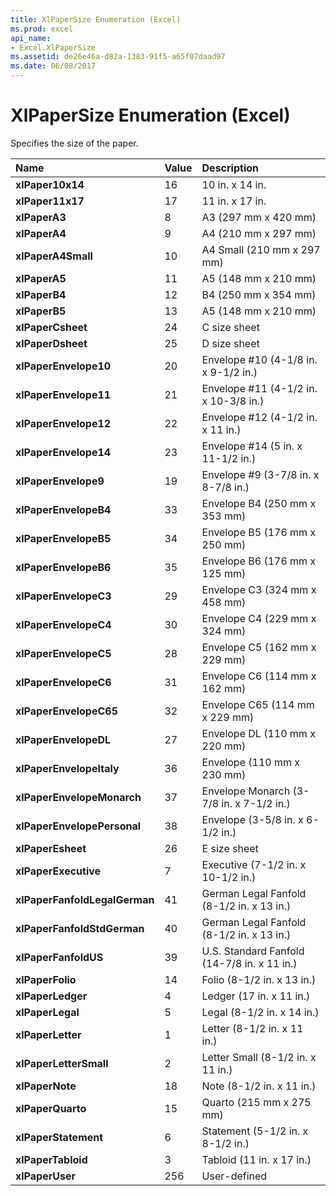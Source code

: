 ```yaml
---
title: XlPaperSize Enumeration (Excel)
ms.prod: excel
api_name:
- Excel.XlPaperSize
ms.assetid: de26e46a-d82a-1383-91f5-a65f07daad97
ms.date: 06/08/2017
---
```



# XlPaperSize Enumeration (Excel)

Specifies the size of the paper.



|Name|Value|Description|
|:-----|:-----|:-----|
| **xlPaper10x14**|16|10 in. x 14 in.|
| **xlPaper11x17**|17|11 in. x 17 in.|
| **xlPaperA3**|8|A3 (297 mm x 420 mm)|
| **xlPaperA4**|9|A4 (210 mm x 297 mm)|
| **xlPaperA4Small**|10|A4 Small (210 mm x 297 mm)|
| **xlPaperA5**|11|A5 (148 mm x 210 mm)|
| **xlPaperB4**|12|B4 (250 mm x 354 mm)|
| **xlPaperB5**|13|A5 (148 mm x 210 mm)|
| **xlPaperCsheet**|24|C size sheet|
| **xlPaperDsheet**|25|D size sheet|
| **xlPaperEnvelope10**|20|Envelope #10 (4-1/8 in. x 9-1/2 in.)|
| **xlPaperEnvelope11**|21|Envelope #11 (4-1/2 in. x 10-3/8 in.)|
| **xlPaperEnvelope12**|22|Envelope #12 (4-1/2 in. x 11 in.)|
| **xlPaperEnvelope14**|23|Envelope #14 (5 in. x 11-1/2 in.)|
| **xlPaperEnvelope9**|19|Envelope #9 (3-7/8 in. x 8-7/8 in.)|
| **xlPaperEnvelopeB4**|33|Envelope B4 (250 mm x 353 mm)|
| **xlPaperEnvelopeB5**|34|Envelope B5 (176 mm x 250 mm)|
| **xlPaperEnvelopeB6**|35|Envelope B6 (176 mm x 125 mm)|
| **xlPaperEnvelopeC3**|29|Envelope C3 (324 mm x 458 mm)|
| **xlPaperEnvelopeC4**|30|Envelope C4 (229 mm x 324 mm)|
| **xlPaperEnvelopeC5**|28|Envelope C5 (162 mm x 229 mm)|
| **xlPaperEnvelopeC6**|31|Envelope C6 (114 mm x 162 mm)|
| **xlPaperEnvelopeC65**|32|Envelope C65 (114 mm x 229 mm)|
| **xlPaperEnvelopeDL**|27|Envelope DL (110 mm x 220 mm)|
| **xlPaperEnvelopeItaly**|36|Envelope (110 mm x 230 mm)|
| **xlPaperEnvelopeMonarch**|37|Envelope Monarch (3-7/8 in. x 7-1/2 in.)|
| **xlPaperEnvelopePersonal**|38|Envelope (3-5/8 in. x 6-1/2 in.)|
| **xlPaperEsheet**|26|E size sheet|
| **xlPaperExecutive**|7|Executive (7-1/2 in. x 10-1/2 in.)|
| **xlPaperFanfoldLegalGerman**|41|German Legal Fanfold (8-1/2 in. x 13 in.)|
| **xlPaperFanfoldStdGerman**|40|German Legal Fanfold (8-1/2 in. x 13 in.)|
| **xlPaperFanfoldUS**|39|U.S. Standard Fanfold (14-7/8 in. x 11 in.)|
| **xlPaperFolio**|14|Folio (8-1/2 in. x 13 in.)|
| **xlPaperLedger**|4|Ledger (17 in. x 11 in.)|
| **xlPaperLegal**|5|Legal (8-1/2 in. x 14 in.)|
| **xlPaperLetter**|1|Letter (8-1/2 in. x 11 in.)|
| **xlPaperLetterSmall**|2|Letter Small (8-1/2 in. x 11 in.)|
| **xlPaperNote**|18|Note (8-1/2 in. x 11 in.)|
| **xlPaperQuarto**|15|Quarto (215 mm x 275 mm)|
| **xlPaperStatement**|6|Statement (5-1/2 in. x 8-1/2 in.)|
| **xlPaperTabloid**|3|Tabloid (11 in. x 17 in.)|
| **xlPaperUser**|256|User-defined|

